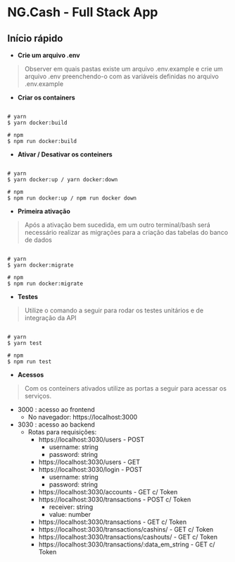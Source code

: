 # NG.Cash - Full Stack App

## Início rápido

- **Crie um arquivo .env**
> Observer em quais pastas existe um arquivo .env.example e crie um arquivo .env preenchendo-o com as variáveis definidas no arquivo .env.example

- **Criar os containers**

```shell

# yarn
$ yarn docker:build

# npm
$ npm run docker:build

```

- **Ativar / Desativar os conteiners**


```shell

# yarn
$ yarn docker:up / yarn docker:down

# npm
$ npm run docker:up / npm run docker down

```

- **Primeira ativação**
> Após a ativação bem sucedida, em um outro terminal/bash será necessário realizar as migrações para a criação das tabelas do banco de dados

```shell

# yarn
$ yarn docker:migrate

# npm
$ npm run docker:migrate

```


- **Testes**
> Utilize o comando a seguir para rodar os testes unitários e de integração da API

```shell

# yarn
$ yarn test

# npm
$ npm run test

```

- **Acessos**
> Com os conteiners ativados utilize as portas a seguir para acessar os serviços.
- 3000 : acesso ao frontend
  - No navegador: https://localhost:3000
- 3030 : acesso ao backend
  - Rotas para requisições:
    - https://localhost:3030/users - POST 
      - username: string
      - password: string 
    - https://localhost:3030/users - GET  
    - https://localhost:3030/login - POST
      - username: string
      - password: string 
    - https://localhost:3030/accounts - GET c/ Token
    - https://localhost:3030/transactions - POST c/ Token
      - receiver: string
      - value: number
    - https://localhost:3030/transactions - GET c/ Token
    - https://localhost:3030/transactions/cashins/ - GET c/ Token
    - https://localhost:3030/transactions/cashouts/ - GET c/ Token
    - https://localhost:3030/transactions/:data_em_string  - GET c/ Token
